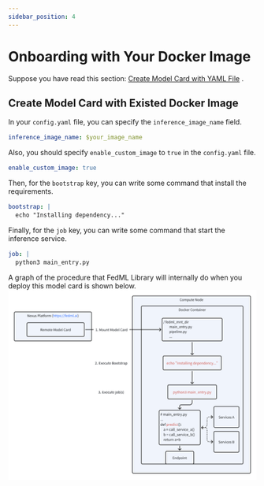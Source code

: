 ```yaml
---
sidebar_position: 4
---
```


# Onboarding with Your Docker Image
Suppose you have read this section: [Create Model Card with YAML File](/docs/deploy/create_model.md#create-a-model-card-using-a-model-config-yaml-file) .
## Create Model Card with Existed Docker Image
In your `config.yaml` file, you can specify the `inference_image_name` field.
```yaml
inference_image_name: $your_image_name
```

Also, you should specify `enable_custom_image` to `true` in the `config.yaml` file.  

```yaml
enable_custom_image: true
```

Then, for the `bootstrap` key, you can write some command that install the requirements.

```yaml
bootstrap: |
  echo "Installing dependency..."
```

Finally, for the `job` key, you can write some command that start the inference service.

```yaml
job: |
  python3 main_entry.py
```


A graph of the procedure that FedML Library will internally do when you deploy this model card is shown below.
![img.png](pics/InternalDeployProc.png)

